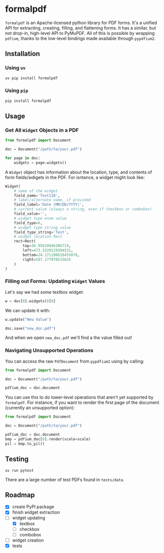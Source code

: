 # formalpdf

`formalpdf` is an Apache-licensed python library for PDF forms.
It's a unified API for extracting, creating, filling, and flattening forms. 
It has a similar, but _not_ drop-in, high-level API to PyMuPDF.
All of this is possible by wrapping `pdfium`, thanks to the low-level bindings made available through `pypdfium2`.

## Installation

### Using `uv`

```sh
uv pip install formalpdf
```

### Using `pip`

```sh
pip install formalpdf
```

## Usage

### Get All `Widget` Objects in a PDF

```py
from formalpdf import Document

doc = Document("/path/to/your.pdf")

for page in doc:
    widgets = page.widgets()
```

A `Widget` object has information about the location, type, and contents of form fields/wdigets in the PDF.
For isntance, a widget might look like:

```py
Widget(
    # name of the widget
    field_name='Text110',
    # label/alternate name, if provided
    field_label='Date (MM/DD/YYYY)',
    # current value (always a string, even if checkbox or combobox)
    field_value='',
    # widget type enum value
    field_type=6,
    # widget type string value 
    field_type_string='Text',
    # widget location Rect
    rect=Rect(
        top=36.95610046386719,
        left=473.5320129394531,
        bottom=24.171100616455078,
        right=587.177978515625
    )
)
```


### Filling out Forms: Updating `Widget` Values

Let's say we had some textbox widget:

```py
w = doc[0].widgets()[0]
```

We can update it with:

```py
w.update("New Value")

doc.save("new_doc.pdf")
```

And when we open `new_doc.pdf` we'll find a the value filled out!


### Navigating Unsupported Operations

You can access the raw `PdfDocument` from `pypdfium2` using by calling:

```py
from formalpdf import Document

doc = Document("/path/to/your.pdf")

pdfium_doc = doc.document
```

You can use this to do lower-level operations that aren't yet supported by `formalpdf`.
For instance, if you want to render the first page of the document (currently an unsupported option):

```py
from formalpdf import Document

doc = Document("/path/to/your.pdf")

pdfium_doc = doc.document
bmp = pdfium_doc[0].render(scale=scale)
pil = bmp.to_pil()
```

## Testing

```
uv run pytest
```

There are a large number of test PDFs found in `tests/data`.


## Roadmap

- [x] create PyPI package
- [x] finish widget extraction 
- [ ] widget updating
  - [x] textbox
  - [ ] checkbox
  - [ ] combobox
- [ ] widget creation
- [x] tests
